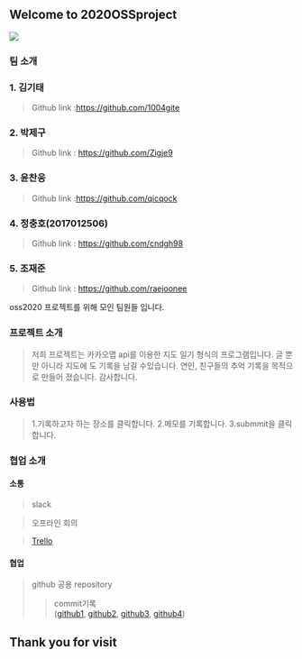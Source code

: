 ## Welcome to 2020OSSproject

![](https://ifh.cc/g/5ZgIzu.png)

### 팀 소개
### 1. 김기태
   >Github link :<https://github.com/1004gite> 
### 2. 박제구
  >Github link : <https://github.com/Zigje9>   
### 3. 윤찬웅
  >Github link :<https://github.com/qicqock>
### 4. 정충호(2017012506)
  >Github link : <https://github.com/cndgh98>
### 5. 조재준
  >Github link : <https://github.com/raejoonee>

oss2020 프로젝트를 위해 모인 팀원들 입니다.

### 프로젝트 소개
> 저희 프로젝트는 카카오맵 api를 이용한 지도 일기 형식의 프로그램입니다.
> 글 뿐만 아니라 지도에 도 기록을 남길 수있습니다.
> 연인, 친구들의 추억 기록을 목적으로 만들어 졌습니다.
> 감사합니다.

### 사용법
>1.기록하고자 하는 장소를 클릭합니다.
>2.메모를 기록합니다.
>3.submmit을 클릭합니다.


### 협업 소개

#### 소통
> slack

>오프라인 회의

>[Trello](https://trello.com/b/0vyzMTpX/oss-project)
  
#### 협업
  > github 공용 repository
>>commit기록\
>([github1](https://i.imgur.com/CQb1TVw.png),
>[github2](https://i.imgur.com/oz2Kor5.png),
>[github3](https://i.imgur.com/U36A2cb.png),
>[github4](https://i.imgur.com/IrHoBGF.png))


## Thank you for visit
